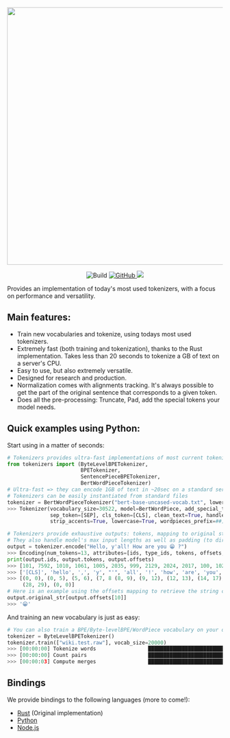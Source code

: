<p align="center">
    <br>
    <img src="https://huggingface.co/landing/assets/tokenizers/tokenizers-logo.png" width="600"/>
    <br>
<p>
<p align="center">
    <img alt="Build" src="https://github.com/huggingface/tokenizers/workflows/Rust/badge.svg">
    <a href="https://github.com/huggingface/tokenizers/blob/master/LICENSE">
        <img alt="GitHub" src="https://img.shields.io/github/license/huggingface/tokenizers.svg?color=blue&cachedrop">
    </a>
    </a>
    <a href="https://pepy.tech/project/tokenizers/week">
        <img src="https://pepy.tech/badge/tokenizers/week" />
    </a>
</p>

Provides an implementation of today's most used tokenizers, with a focus on performance and
versatility.

## Main features:

 - Train new vocabularies and tokenize, using todays most used tokenizers.
 - Extremely fast (both training and tokenization), thanks to the Rust implementation. Takes
   less than 20 seconds to tokenize a GB of text on a server's CPU.
 - Easy to use, but also extremely versatile.
 - Designed for research and production.
 - Normalization comes with alignments tracking. It's always possible to get the part of the
   original sentence that corresponds to a given token.
 - Does all the pre-processing: Truncate, Pad, add the special tokens your model needs.
 
## Quick examples using Python:

Start using in a matter of seconds:

```python
# Tokenizers provides ultra-fast implementations of most current tokenizers:
from tokenizers import (ByteLevelBPETokenizer,
                        BPETokenizer,
                        SentencePieceBPETokenizer,
                        BertWordPieceTokenizer)
# Ultra-fast => they can encode 1GB of text in ~20sec on a standard server's CPU
# Tokenizers can be easily instantiated from standard files
tokenizer = BertWordPieceTokenizer("bert-base-uncased-vocab.txt", lowercase=True)
>>> Tokenizer(vocabulary_size=30522, model=BertWordPiece, add_special_tokens=True, unk_token=[UNK], 
              sep_token=[SEP], cls_token=[CLS], clean_text=True, handle_chinese_chars=True, 
              strip_accents=True, lowercase=True, wordpieces_prefix=##)

# Tokenizers provide exhaustive outputs: tokens, mapping to original string, attention/special token masks.
# They also handle model's max input lengths as well as padding (to directly encode in padded batches)
output = tokenizer.encode("Hello, y'all! How are you 😁 ?")
>>> Encoding(num_tokens=13, attributes=[ids, type_ids, tokens, offsets, attention_mask, special_tokens_mask, overflowing, original_str, normalized_str])
print(output.ids, output.tokens, output.offsets)
>>> [101, 7592, 1010, 1061, 1005, 2035, 999, 2129, 2024, 2017, 100, 1029, 102]
>>> ['[CLS]', 'hello', ',', 'y', "'", 'all', '!', 'how', 'are', 'you', '[UNK]', '?', '[SEP]']
>>> [(0, 0), (0, 5), (5, 6), (7, 8 (8, 9), (9, 12), (12, 13), (14, 17), (18, 21), (22, 25), (26, 27),
     (28, 29), (0, 0)]
# Here is an example using the offsets mapping to retrieve the string coresponding to the 10th token:
output.original_str[output.offsets[10]]
>>> '😁'
```

And training an new vocabulary is just as easy:

```python
# You can also train a BPE/Byte-levelBPE/WordPiece vocabulary on your own files
tokenizer = ByteLevelBPETokenizer()
tokenizer.train(["wiki.test.raw"], vocab_size=20000)
>>> [00:00:00] Tokenize words                 ████████████████████████████████████████   20993/20993
>>> [00:00:00] Count pairs                    ████████████████████████████████████████   20993/20993
>>> [00:00:03] Compute merges                 ████████████████████████████████████████   19375/19375
```

## Bindings

We provide bindings to the following languages (more to come!):
  - [Rust](https://github.com/huggingface/tokenizers/tree/master/tokenizers) (Original implementation)
  - [Python](https://github.com/huggingface/tokenizers/tree/master/bindings/python)
  - [Node.js](https://github.com/huggingface/tokenizers/tree/master/bindings/node)
